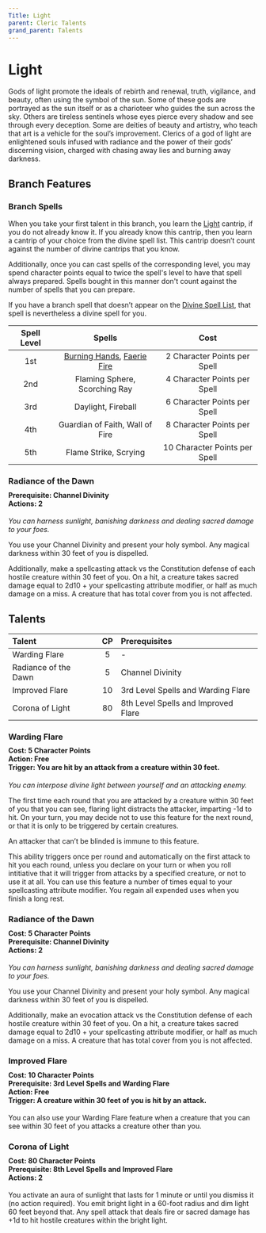 ```yaml
---
Title: Light
parent: Cleric Talents
grand_parent: Talents
---
```

 
# Light
Gods of light promote the ideals of rebirth and renewal, truth, vigilance, and beauty, often using the symbol of the sun. Some of these gods are portrayed as the sun itself or as a charioteer who guides the sun across the sky. Others are tireless sentinels whose eyes pierce every shadow and see through every deception. Some are deities of beauty and artistry, who teach that art is a vehicle for the soul’s improvement. Clerics of a god of light are enlightened souls infused with radiance and the power of their gods’ discerning vision, charged with chasing away lies and burning away darkness.

## Branch Features
 
### Branch Spells
When you take your first talent in this branch, you learn the [Light](https://stormchaserroleplaying.com/stormchaserRPG/Spells/Cantrips/Evocation/#light) cantrip, if you do not already know it. If you already know this cantrip, then you learn a cantrip of your choice from the divine spell list. This cantrip doesn’t count against the number of divine cantrips that you know.

Additionally, once you can cast spells of the corresponding level, you may spend character points equal to twice the spell's level to have that spell always prepared. Spells bought in this manner don't count against the number of spells that you can prepare.
 
If you have a branch spell that doesn’t appear on the [Divine Spell List](https://stormchaserroleplaying.com/stormchaserRPG/Spells/Lists/Divine/), that spell is nevertheless a divine spell for you.
 
| Spell Level | Spells | Cost |
|:-----------:|:------:|:----:|
| 1st | [Burning Hands](https://stormchaserroleplaying.com/stormchaserRPG/Spells/1/Evocation/#burning-hands), [Faerie Fire](https://stormchaserroleplaying.com/stormchaserRPG/Spells/1/Evocation/#faerie-fire) | 2 Character Points per Spell |
| 2nd | Flaming Sphere, Scorching Ray | 4 Character Points per Spell |
| 3rd | Daylight, Fireball | 6 Character Points per Spell |
| 4th | Guardian of Faith, Wall of Fire | 8 Character Points per Spell |
| 5th | Flame Strike, Scrying | 10 Character Points per Spell |

### Radiance of the Dawn

<div style="margin-top:-10px;"></div>
 
#### **Prerequisite:** Channel Divinity<br>**Actions:** 2
*You can harness sunlight, banishing darkness and dealing sacred damage to your foes.* 

You use your Channel Divinity and present your holy symbol. Any magical darkness within 30 feet of you is dispelled. 

Additionally, make a spellcasting attack vs the Constitution defense of each hostile creature within 30 feet of you. On a hit, a creature takes sacred damage equal to 2d10 + your spellcasting attribute modifier, or half as much damage on a miss. A creature that has total cover from you is not affected.

## Talents
 
| Talent | CP | Prerequisites |
|:-------|:--:|:--------------|
| Warding Flare         | 5  | - |
| Radiance of the Dawn  | 5  | Channel Divinity |
| Improved Flare        | 10 | 3rd Level Spells and Warding Flare |  
| Corona of Light       | 80 | 8th Level Spells and Improved Flare |  

### Warding Flare
 
<div style="margin-top:-10px;"></div>
 
#### **Cost:** 5 Character Points<br>**Action:** Free<br>**Trigger:** You are hit by an attack from a creature within 30 feet.
*You can interpose divine light between yourself and an attacking enemy.* 

The first time each round that you are attacked by a creature within 30 feet of you that you can see, flaring light distracts the attacker, imparting -1d to hit. On your turn, you may decide not to use this feature for the next round, or that it is only to be triggered by certain creatures.

An attacker that can’t be blinded is immune to this feature.

This ability triggers once per round and automatically on the first attack to hit you each round, unless you declare on your turn or when you roll intitiative that it will trigger from attacks by a specified creature, or not to use it at all. You can use this feature a number of times equal to your spellcasting attribute modifier. You regain all expended uses when you finish a long rest.

### Radiance of the Dawn

<div style="margin-top:-10px;"></div>
 
#### **Cost:** 5 Character Points<br>**Prerequisite:** Channel Divinity<br>**Actions:** 2
*You can harness sunlight, banishing darkness and dealing sacred damage to your foes.* 

You use your Channel Divinity and present your holy symbol. Any magical darkness within 30 feet of you is dispelled. 

Additionally, make an evocation attack vs the Constitution defense of each hostile creature within 30 feet of you. On a hit, a creature takes sacred damage equal to 2d10 + your spellcasting attribute modifier, or half as much damage on a miss. A creature that has total cover from you is not affected.

### Improved Flare
 
<div style="margin-top:-10px;"></div>
 
#### **Cost:** 10 Character Points<br>**Prerequisite:** 3rd Level Spells and Warding Flare<br>**Action:** Free<br>**Trigger:** A creature within 30 feet of you is hit by an attack.

You can also use your Warding Flare feature when a creature that you can see within 30 feet of you attacks a creature other than you.

### Corona of Light  
 
<div style="margin-top:-10px;"></div>
 
#### **Cost:** 80 Character Points<br>**Prerequisite:** 8th Level Spells and Improved Flare<br>**Actions:** 2
You activate an aura of sunlight that lasts for 1 minute or until you dismiss it (no action required). You emit bright light in a 60-foot radius and dim light 60 feet beyond that. Any spell attack that deals fire or sacred damage has +1d to hit hostile creatures within the bright light.
